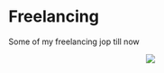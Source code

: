 <h1>Freelancing</h1>
<p>Some of my freelancing jop till now</p>
<p style="text-align:center;"><img src="https://bestanimations.com/media/dollars/405963141dollar-sign-symbol-9.gif"></p>
